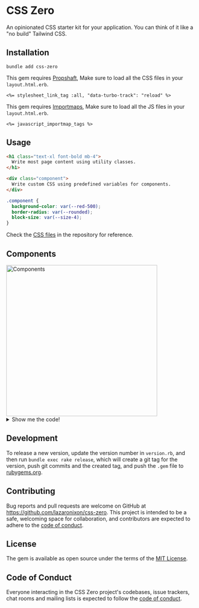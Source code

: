 # CSS Zero

An opinionated CSS starter kit for your application. You can think of it like a "no build" Tailwind CSS.

## Installation

```
bundle add css-zero
```

This gem requires [Propshaft](https://github.com/rails/propshaft), Make sure to load all the CSS files in your `layout.html.erb`.

```html+erb
<%= stylesheet_link_tag :all, "data-turbo-track": "reload" %>
```

This gem requires [Importmaps](https://github.com/rails/importmap-rails), Make sure to load all the JS files in your `layout.html.erb`.

```html+erb
<%= javascript_importmap_tags %>
```

## Usage

```html
<h1 class="text-xl font-bold mb-4">
  Write most page content using utility classes.
</h1>

<div class="component">
  Write custom CSS using predefined variables for components.
</div>
```

```css
.component {
  background-color: var(--red-500);
  border-radius: var(--rounded);
  block-size: var(--size-4);
}
```

Check the [CSS files](app/assets/stylesheets) in the repository for reference.

## Components

<img width="400" alt="Components" src="https://github.com/lazaronixon/css-zero/assets/2651240/3edc4bd1-d3e3-4aaa-a9e1-34e0fffc4378">

<details>
<summary>Show me the code!</summary>

```html+erb
<artice class="flex flex-col pb-10 pi-2 mi-auto w-full" style="gap: 4rem; max-width: 56rem">
  <section class="flex flex-col gap">
    <div class="flex flex-col gap-sm">
      <label for="name_field" class="text-sm font-medium">Full name *</label>
      <input type="text" id="name_field" class="input" required>
    </div>

    <div class="flex flex-col gap-sm">
      <label for="date_field" class="text-sm font-medium">Date picker</label>
      <input type="date" id="date_field" class="input">
    </div>

    <div class="flex flex-col gap-sm">
      <label for="age_range_field" class="text-sm font-medium">Age Range</label>
      <select id="age_range_field" class="input">
        <option value="0-13">0-13</option>
        <option value="14-17">14-17</option>
      </select>
    </div>

    <div class="flex flex-col gap-sm">
      <label for="comment_field" class="text-sm font-medium">Comment</label>
      <textarea id="comment_field" rows="3" class="input"></textarea>
    </div>

    <label class="flex items-center gap-sm" for="terms">
      <input type="checkbox" class="switch" id="terms">
      <span class="text-sm font-medium">Accept terms and conditions</span>
    </label>
  </section>

  <section class="flex flex-wrap items-center gap" aria-busy>
    <button class="btn">Primary</button>
    <button class="btn btn--secondary">Secondary</button>
    <button class="btn btn--outline">Outline</button>
    <button class="btn btn--plain">Plain</button>
    <button class="btn btn--negative">Negative</button>
    <button class="btn btn--loading" disabled><span>Submit</span></button>

    <button class="btn">
      <%= image_tag "circle-alert.svg", role: "presentation", size: 16 %>
      <span>With icon</span>
    </button>
  </section>

  <table class="table">
    <thead>
      <tr>
        <th>Name</th>
        <th>Email</th>
        <th>Access</th>
      </tr>
    </thead>
    <tbody>
      <tr>
        <th>Leslie Alexander</td>
        <td>leslie.alexander@example.com</td>
        <td class="text-subtle">Admin</td>
      </tr>
      <tr>
        <th>Michael Foster</td>
        <td>michael.foster@example.com</td>
        <td class="text-subtle">Owner</td>
      </tr>
      <tr>
        <th>Dries Vincent</td>
        <td>dries.vincent@example.com</td>
        <td class="text-subtle">Member</td>
      </tr>
    </tbody>
  </table>

  <div class="accordion">
    <details name="my_accordion">
      <summary>Is it accessible?</summary>
      <p class="mbe-4 text-sm">Yes. It adheres to the WAI-ARIA design pattern.</p>
    </details>
    <details name="my_accordion">
      <summary>Is it styled?</summary>
      <p class="mbe-4 text-sm">Yes. It comes with default styles that matches the other components' aesthetic.</p>
    </details>
    <details name="my_accordion">
      <summary>Is it animated?</summary>
      <p class="mbe-4 text-sm">Yes. It's animated by default, but you can disable it if you prefer.</p>
    </details>
  </div>

  <div class="alert alert--negative flex items-start gap">
    <%= image_tag("circle-alert.svg", role: "presentation", size: 16) %>
    <div class="flex flex-col">
      <h1 class="font-medium leading-none mbe-1">Error</h1>
      <p class="text-sm">Your session has expired. Please log in again.</p>
    </div>
  </div>

  <section class="flex justify-start gap">
    <div class="badge">Badge</div>
    <div class="badge badge--secondary">Secondary</div>
    <div class="badge badge--outline">Outline</div>
    <div class="badge badge--negative">Negative</div>
  </section>

  <section class="card flex flex-col gap" style="--card-width: 24rem; --row-gap: 1.5rem;">
    <div class="flex flex-col">
      <h1 class="text-2xl font-semibold">Create project</h1>
      <p class="text-sm text-subtle">Deploy your new project in one-click.</p>
    </div>

    <div class="flex flex-col gap-sm">
      <div class="flex flex-col gap-sm">
        <label for="name" class="text-sm font-medium">Name</label>
        <input type="text" id="name" placeholder="Name of your project" class="input">
      </div>

      <div class="flex flex-col gap-sm">
        <label for="framework" class="text-sm font-medium">Framework</label>
        <select id="framework" class="input">
          <option value="">Select</option>
          <option value="rails">Ruby on Rails</option>
          <option value="laravel">Laravel</option>
          <option value="next">Next</option>
        </select>
      </div>
    </div>

    <div class="flex justify-between">
      <button class="btn btn--outline">Cancel</button>
      <button class="btn">Destroy</button>
    </div>
  </section>

  <section>
    <dialog id="my_dialog" class="dialog" style="--dialog-max-width: 28rem">
      <form method="dialog">
        <button class="btn btn--plain dialog__close p-0">
          <%= image_tag("x.svg", role: "presentation", size: 16) %>
          <span class="sr-only">Close dialog</span>
        </button>
      </form>

      <div class="flex flex-col">
        <h1 class="text-lg font-semibold">Share link</h1>
        <p class="text-sm text-subtle">Anyone who has this link will be able to view this.</p>
      </div>

      <div class="flex gap-sm mbs-4">
        <div class="flex gap-sm w-full">
          <label for="link" class="sr-only">Link</label>
          <input type="input" id="link" value="https://github.com/lazaronixon/css-zero" class="input" readonly autofocus>
        </div>
        <button class="btn btn--primary">Copy</button>
      </div>
    </dialog>

    <button class="btn" data-controller="show-dialog" data-action="show-dialog#showModal" data-show-dialog-target-value="#my_dialog">
      Show modal
    </button>
  </section>
</artice>
```
</details>

## Development

To release a new version, update the version number in `version.rb`, and then run `bundle exec rake release`, which will create a git tag for the version, push git commits and the created tag, and push the `.gem` file to [rubygems.org](https://rubygems.org).

## Contributing

Bug reports and pull requests are welcome on GitHub at https://github.com/lazaronixon/css-zero. This project is intended to be a safe, welcoming space for collaboration, and contributors are expected to adhere to the [code of conduct](https://github.com/lazaronixon/css-zero/blob/master/CODE_OF_CONDUCT.md).

## License

The gem is available as open source under the terms of the [MIT License](https://opensource.org/licenses/MIT).

## Code of Conduct

Everyone interacting in the CSS Zero project's codebases, issue trackers, chat rooms and mailing lists is expected to follow the [code of conduct](https://github.com/lazaronixon/css-zero/blob/master/CODE_OF_CONDUCT.md).
